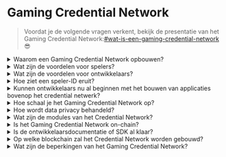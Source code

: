 # Gaming Credential Network

> Voordat je de volgende vragen verkent, bekijk de presentatie van het Gaming Credential Network:[#wat-is-een-gaming-credential-network](gaming-credential-network.md#what-is-a-gaming-credential-network "vermelding") 😎

<details>

<summary>Waarom een Gaming Credential Network opbouwen?</summary>

In de hedendaagse maatschappij, waar vrije tijd steeds overvloediger wordt, brengen spelers talloze uren door in de wereld van games. Toch wordt de data die uit deze ervaringen voortkomt vaak ondergewaardeerd en gefragmenteerd over meerdere spellen. XBorg erkent de waarde van de tijd van spelers en streeft ernaar hun data betekenisvol en waardevol te maken. Denk hierbij aan een gaming [**Decentralized Identifier (DID)**](https://www.w3.org/TR/did-core/) systeem.\
\
Bovendien maakt het Gaming Credential Network de creatie van betere gaming applicaties en interoperabiliteit gekoppeld aan de identiteit van spelers mogelijk.

</details>

<details>

<summary>Wat zijn de voordelen voor spelers?</summary>

* Spelers bezitten en centraliseren hun gaming data op één plek
* Spelers krijgen toegang tot gaming applicaties en hulpmiddelen binnen het ecosysteem
* Spelers kunnen hun data gelde maken

</details>

<details>

<summary>Wat zijn de voordelen voor ontwikkelaars?</summary>

* Ontwikkelaars kunnen aangepaste spelerservaringen ontwikkelen
* Bedrijven kunnen gebruikers werven door spelers te targeten tegen betaling
* Het Gaming Credential Network biedt directe toegang tot spellen en ontwikkelaars, waardoor hun bereik wordt uitgebreid
* Ontwikkelaars kunnen toegang krijgen tot meer gedetailleerde data, wat de nauwkeurigheid van matchmaking en andere app-functies verbetert
* Het platform maakt nieuwe gebruiksscenario's voor applicaties mogelijk, inclusief reputatiegebaseerd lenen

</details>

<details>

<summary>Hoe ziet een speler-ID eruit?</summary>

Het speler-ID is een Soulbound token die een aggregatie vertegenwoordigt van alle Soulbound tokens verkregen door de gebruiker. Het speler-ID omvat ook Soulbound tokens buiten het XBorg ecosysteem zoals het Lens protocol.

</details>

<details>

<summary>Kunnen ontwikkelaars nu al beginnen met het bouwen van applicaties bovenop het credential netwerk?</summary>

Momenteel is het Gaming Credential Network gecentraliseerd. Zodra het netwerk gedecentraliseerd is, kunnen ontwikkelaars erop bouwen.

</details>

<details>

<summary>Hoe schaal je het Gaming Credential Network op?</summary>

De gaming- en community engagement-app is de hoofdtoepassing die ons in staat stelt het Gaming Credential Network op te schalen.

</details>

<details>

<summary>Hoe wordt data privacy behandeld?</summary>

Toekomstige iteraties van het protocol zullen spelers in staat stellen om relevante datapunten selectief te onthullen door opt-in/opt-out functionaliteit mogelijk te maken. Bovendien zullen zero-knowledge technologieën worden opgenomen in latere updates, wat de onwrikbare toewijding van het platform aan privacy en gegevensbeveiliging benadrukt.

</details>

<details>

<summary>Wat zijn de modules van het Credential Network?</summary>

* Community
* Speler
* Spel

#### ![](../.gitbook/assets/modules.png)

</details>

<details>

<summary>Is het Gaming Credential Network on-chain?</summary>

Op dit moment wordt het Gaming Credential Network veilig off-chain opgeslagen. Echter, naarmate het ecosysteem groeit en de gebruikersbasis de drempel van 100.000 overschrijdt, zal het netwerk naadloos overgaan op de blockchain, wat de standvastige toewijding van XBorg aan toegankelijkheid en transparantie onderstreept.

</details>

<details>

<summary>Is de ontwikkelaarsdocumentatie of SDK al klaar?</summary>

Het is momenteel in ontwikkeling, maar zal waarschijnlijk pas tegen het einde van de zomer van 2024 worden uitgebracht.

</details>

<details>

<summary>Op welke blockchain zal het Credential Network worden gebouwd?</summary>

In eerste instantie op Polygon en andere L2's. Naarmate het netwerk populairder wordt, zal het zijn eigen L2/L3 worden, bekend als de Borg chain.

</details>

<details>

<summary>Wat zijn de beperkingen van het Gaming Credential Network?</summary>

* **Sybil-weerstand:** Een inherente beperking van de netwerkinfrastructuur ligt in de vatbaarheid van zijn gebruikers om valse persona's aan te nemen of geavanceerde technologieën zoals kunstmatige intelligentie te gebruiken om hun digitale identiteiten te manipuleren. Om de schadelijke effecten van Sybil-aanvallen te beperken, omvat een effectieve strategie de integratie van een bewijs van identiteit mechanisme in het onderliggende protocol van het netwerk.

<!---->

* **Schaal**: De ware waardepropositie van het credential netwerk is afhankelijk van het bereiken van een vereist niveau van netwerkschaal, een prioriteit die momenteel van groot strategisch belang is voor XBorg. Echter, eenmaal dit doel is gerealiseerd, zijn de potentiële toepassingen die uit het netwerk kunnen worden gehaald werkelijk grenzeloos.

</details>